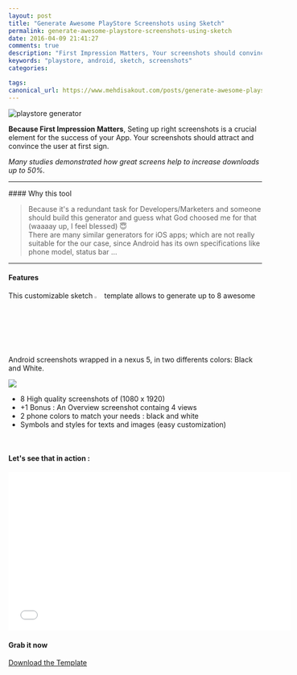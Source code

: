 ```yaml
---
layout: post
title: "Generate Awesome PlayStore Screenshots using Sketch"
permalink: generate-awesome-playstore-screenshots-using-sketch
date: 2016-04-09 21:41:27
comments: true
description: "First Impression Matters, Your screenshots should convince and attract user at first sign."
keywords: "playstore, android, sketch, screenshots"
categories:

tags:
canonical_url: https://www.mehdisakout.com/posts/generate-awesome-playstore-screenshots-using-sketch/
---
```

<img src="{{ site.baseurl }}assets/images/playstore-generator.png" alt="playstore generator" />

**Because First Impression Matters**, Seting up right screenshots is a crucial element for the success of your App. Your screenshots should attract and convince the user at first sign.

*Many studies demonstrated how great screens help to increase downloads up to 50%.*

<hr/>
#### Why this tool

> Because it's a redundant task for Developers/Marketers and someone should build this generator and guess what God choosed me for that (waaaay up, I feel blessed) :innocent:  
> There are many similar generators for iOS apps; which are not really suitable for the our case, since Android has its own specifications like phone model, status bar ...

<hr/>

#### Features
This customizable sketch <img width="3%" src="https://www.sketchapp.com/static/images/app-icon.png"> template allows to generate up to 8 awesome Android screenshots wrapped in a nexus 5, in two differents colors: Black and White.

<img src="{{ site.baseurl }}assets/images/playstore-generator-demo.png" />
 
* 8 High quality screenshots of (1080 x 1920) 
* +1 Bonus : An Overview screenshot containg 4 views  
* 2 phone colors to match your needs : black and white  
* Symbols and styles for texts and images (easy customization)     
<br/>

#### Let's see that in action :

<iframe width="560" height="315" src="//www.youtube.com/embed/ymRReZUXgzM" frameborder="0" allowfullscreen></iframe>

<br/>  

####  Grab it now  

<script src="https://gumroad.com/js/gumroad.js"></script>
<a class="gumroad-button" href="https://gum.co/gwrXw" target="_blank">Download the Template</a>